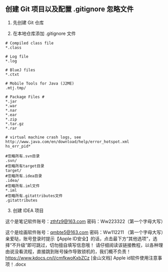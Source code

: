 ## 创建 Git 项目以及配置 .gitignore 忽略文件

1. 先创建 Git 仓库

2. 在本地仓库添加 .gitignore 文件

```
# Compiled class file
*.class

# Log file
*.log

# BlueJ files
*.ctxt

# Mobile Tools for Java (J2ME)
.mtj.tmp/

# Package Files #
*.jar
*.war
*.nar
*.ear
*.zip
*.tar.gz
*.rar

# virtual machine crash logs, see http://www.java.com/en/download/help/error_hotspot.xml
hs_err_pid*

#忽略所有.svn目录
.svn/
#忽略所有target目录
target/
#忽略所有.idea目录
.idea/
#忽略所有.iml文件
*.iml
#忽略所有.gitattributes文件
.gitattributes
```

3. 创建 IDEA 项目

这个是笔记软件账号：zthfz9@163.com  密码：Ww223322（第一个字母大写）

这个是绘画软件账号：qmbte5@163.com 密码：Ww112211 （第一个字母大写）
亲爱哒，账号登录时提示【Apple ID安全】的话，点击最下方“其他选项”，选择“不升级”即可跳过，切勿擅自填写信息哦！
请仔细阅读该链接教程，以各种理由说没看流程，直接跳到账号操作导致锁机的，我们概不负责！
https://www.kdocs.cn/l/cmfkwoKxbZCz
[金山文档] Apple id软件使用注意事项！.docx